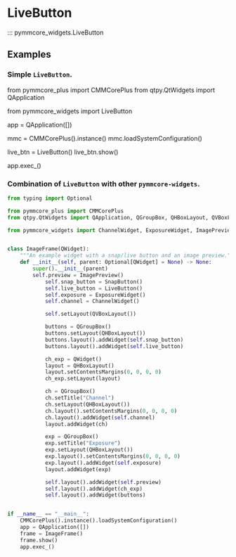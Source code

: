 # LiveButton

::: pymmcore_widgets.LiveButton

## Examples

### Simple `LiveButton`.

from pymmcore_plus import CMMCorePlus
from qtpy.QtWidgets import QApplication

from pymmcore_widgets import LiveButton

app = QApplication([])

mmc = CMMCorePlus().instance()
mmc.loadSystemConfiguration()

live_btn = LiveButton()
live_btn.show()

app.exec_()

### Combination of `LiveButton` with other `pymmcore-widgets`.

```python
from typing import Optional

from pymmcore_plus import CMMCorePlus
from qtpy.QtWidgets import QApplication, QGroupBox, QHBoxLayout, QVBoxLayout, QWidget

from pymmcore_widgets import ChannelWidget, ExposureWidget, ImagePreview, LiveButton, SnapButton


class ImageFrame(QWidget):
    """An example widget with a snap/live button and an image preview."""
    def __init__(self, parent: Optional[QWidget] = None) -> None:
        super().__init__(parent)
        self.preview = ImagePreview()
            self.snap_button = SnapButton()
            self.live_button = LiveButton()
            self.exposure = ExposureWidget()
            self.channel = ChannelWidget()

            self.setLayout(QVBoxLayout())

            buttons = QGroupBox()
            buttons.setLayout(QHBoxLayout())
            buttons.layout().addWidget(self.snap_button)
            buttons.layout().addWidget(self.live_button)

            ch_exp = QWidget()
            layout = QHBoxLayout()
            layout.setContentsMargins(0, 0, 0, 0)
            ch_exp.setLayout(layout)

            ch = QGroupBox()
            ch.setTitle("Channel")
            ch.setLayout(QHBoxLayout())
            ch.layout().setContentsMargins(0, 0, 0, 0)
            ch.layout().addWidget(self.channel)
            layout.addWidget(ch)

            exp = QGroupBox()
            exp.setTitle("Exposure")
            exp.setLayout(QHBoxLayout())
            exp.layout().setContentsMargins(0, 0, 0, 0)
            exp.layout().addWidget(self.exposure)
            layout.addWidget(exp)

            self.layout().addWidget(self.preview)
            self.layout().addWidget(ch_exp)
            self.layout().addWidget(buttons)


if __name__ == "__main__":
    CMMCorePlus().instance().loadSystemConfiguration()
    app = QApplication([])
    frame = ImageFrame()
    frame.show()
    app.exec_()
```
